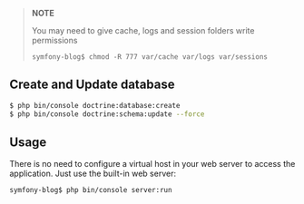 
> **NOTE**
>
> You may need to give cache, logs and session folders write permissions
>
>     symfony-blog$ chmod -R 777 var/cache var/logs var/sessions

## Create and Update database
```bash
$ php bin/console doctrine:database:create
$ php bin/console doctrine:schema:update --force
```

Usage
-----

There is no need to configure a virtual host in your web server to access the application.
Just use the built-in web server:

```bash
symfony-blog$ php bin/console server:run
```
